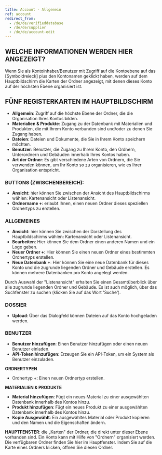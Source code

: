 ```yaml
---
title: Account - Allgemein
ref: account
redirect_from:
  - /de/de/verifieddatabase
  - /de/de/supplier
  - /de/de/account-edit
---
```


## WELCHE INFORMATIONEN WERDEN HIER ANGEZEIGT?
Wenn Sie als Kontoinhaber/Benutzer mit Zugriff auf die Kontoebene auf das [Symboldreieck] plus den Kontonamen geklickt haben, werden auf dem Hauptbildschirm die Karten der Ordner angezeigt, mit denen dieses Konto auf der höchsten Ebene organisiert ist.

## FÜNF REGISTERKARTEN IM HAUPTBILDSCHIRM
- **Allgemein**: Zugriff auf die höchste Ebene der Ordner, die die Organisation Ihres Kontos bilden.
- **Materialien & Produkte**: Zugang zu der Datenbank mit Materialien und Produkten, die mit Ihrem Konto verbunden sind und/oder zu denen Sie Zugang haben.
- **Dateien**: Dateien und Dokumente, die Sie in Ihrem Konto speichern möchten.
- **Benutzer**: Benutzer, die Zugang zu Ihrem Konto, den Ordnern, Unterordnern und Gebäuden innerhalb Ihres Kontos haben.
- **Art der Ordner**: Es gibt verschiedene Arten von Ordnern, die Sie verwenden können, um Ihr Konto so zu organisieren, wie es Ihrer Organisation entspricht.

### BUTTONS (ZWISCHENBEREICH):
- **Ansicht**: hier können Sie zwischen der Ansicht des Hauptbildschirms wählen: Kartenansicht oder Listenansicht.
- **Ordnername +**:  erlaubt Ihnen, einen neuen Ordner dieses speziellen Ordnertyps zu erstellen.

### ALLGEMEINES
- **Ansicht**: hier können Sie zwischen der Darstellung des Hauptbildschirms wählen: Kartenansicht oder Listenansicht.
- **Bearbeiten**: Hier können Sie dem Ordner einen anderen Namen und ein Logo geben.
- **Neuer Ordner +**: Hier können Sie einen neuen Ordner eines bestimmten Ordnertyps erstellen.
- **Neue Datenbank +**: Hier können Sie eine neue Datenbank für dieses Konto und die zugrunde liegenden Ordner und Gebäude erstellen. Es können mehrere Datenbanken pro Konto angelegt werden.

Durch Auswahl der "Listenansicht" erhalten Sie einen Gesamtüberblick über alle zugrunde liegenden Ordner und Gebäude. Es ist auch möglich, über das Suchfenster zu suchen (klicken Sie auf das Wort 'Suche').

### DOSSIER
- **Upload**: Über das Dialogfeld können Dateien auf das Konto hochgeladen werden.

### BENUTZER
- **Benutzer hinzufügen**: Einen Benutzer hinzufügen oder einen neuen Benutzer einladen.
- **API-Token hinzufügen**: Erzeugen Sie ein API-Token, um ein System als Benutzer einzuladen.


**ORDNERTYPEN**
- Ordnertyp +: Einen neuen Ordnertyp erstellen.

**MATERIALIEN & PRODUKTE**
- **Material hinzufügen**: Fügt ein neues Material zu einer ausgewählten Datenbank innerhalb des Kontos hinzu.
- **Produkt hinzufügen**: Fügt ein neues Produkt zu einer ausgewählten Datenbank innerhalb des Kontos hinzu.
- **Kopie Ausgewählt**: Ein ausgewähltes Material oder Produkt kopieren und den Namen und die Eigenschaften ändern.

**HAUPTFENSTER**: die „Karten" der Ordner, die direkt unter dieser Ebene vorhanden sind. Ein Konto kann mit Hilfe von "Ordnern" organisiert werden. Die verfügbaren Ordner finden Sie hier im Hauptfenster. Indem Sie auf die Karte eines Ordners klicken, öffnen Sie diesen Ordner.